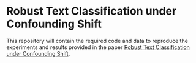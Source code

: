 # Robust Text Classification under Confounding Shift 

This repository will contain the required code and data to reproduce the experiments and results provided in the paper [Robust Text Classification under Confounding Shift](https://doi.org/10.1613/jair.1.11248).

